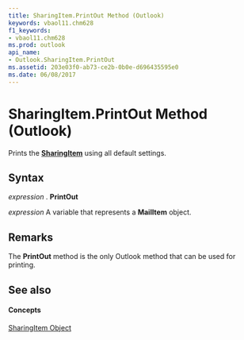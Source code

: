 ```yaml
---
title: SharingItem.PrintOut Method (Outlook)
keywords: vbaol11.chm628
f1_keywords:
- vbaol11.chm628
ms.prod: outlook
api_name:
- Outlook.SharingItem.PrintOut
ms.assetid: 203e03f0-ab73-ce2b-0b0e-d696435595e0
ms.date: 06/08/2017
---
```



# SharingItem.PrintOut Method (Outlook)

Prints the  **[SharingItem](sharingitem-object-outlook.md)** using all default settings.


## Syntax

 _expression_ . **PrintOut**

 _expression_ A variable that represents a **MailItem** object.


## Remarks

The  **PrintOut** method is the only Outlook method that can be used for printing.


## See also


#### Concepts


[SharingItem Object](sharingitem-object-outlook.md)

